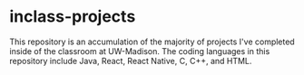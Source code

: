 # inclass-projects
This repository is an accumulation of the majority of projects I've completed inside of the classroom at UW-Madison. The coding languages in this repository include Java, React, React Native, C, C++, and HTML.
